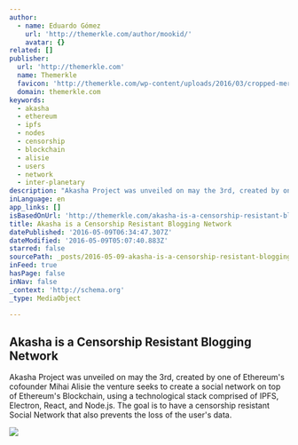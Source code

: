 ```yaml
---
author:
  - name: Eduardo Gómez
    url: 'http://themerkle.com/author/mookid/'
    avatar: {}
related: []
publisher:
  url: 'http://themerkle.com'
  name: Themerkle
  favicon: 'http://themerkle.com/wp-content/uploads/2016/03/cropped-merkle-white-1-192x192.png'
  domain: themerkle.com
keywords:
  - akasha
  - ethereum
  - ipfs
  - nodes
  - censorship
  - blockchain
  - alisie
  - users
  - network
  - inter-planetary
description: "Akasha Project was unveiled on may the 3rd, created by one of Ethereum's cofounder Mihai Alisie the venture seeks to create a social network on top of Ethereum's Blockchain, using a technological stack comprised of IPFS, Electron, React, and Node.js. The goal is to have a censorship resistant Social Network that also prevents the loss of the user's data."
inLanguage: en
app_links: []
isBasedOnUrl: 'http://themerkle.com/akasha-is-a-censorship-resistant-blogging-network/'
title: Akasha is a Censorship Resistant Blogging Network
datePublished: '2016-05-09T06:34:47.307Z'
dateModified: '2016-05-09T05:07:40.883Z'
starred: false
sourcePath: _posts/2016-05-09-akasha-is-a-censorship-resistant-blogging-network.md
inFeed: true
hasPage: false
inNav: false
_context: 'http://schema.org'
_type: MediaObject

---
```

<article style=""><h1>Akasha is a Censorship Resistant Blogging Network</h1><p>Akasha Project was unveiled on may the 3rd, created by one of Ethereum's cofounder Mihai Alisie the venture seeks to create a social network on top of Ethereum's Blockchain, using a technological stack comprised of IPFS, Electron, React, and Node.js. The goal is to have a censorship resistant Social Network that also prevents the loss of the user's data.</p><img src="http://themerkle.com/wp-content/uploads/2016/05/Akasha.jpg" /></article>